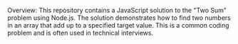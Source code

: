 Overview:
This repository contains a JavaScript solution to the "Two Sum" problem using Node.js. The solution demonstrates how to find two numbers in an array that add up to a specified target value. This is a common coding problem and is often used in technical interviews.
